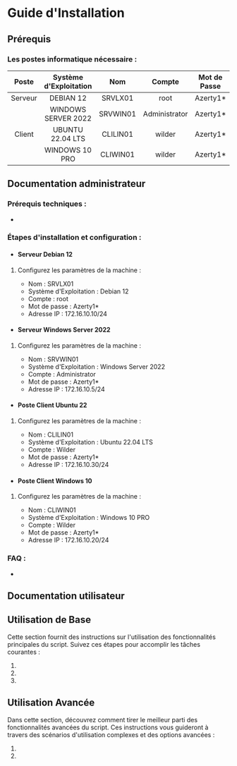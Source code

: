 
# Guide d'Installation 

## Prérequis
### Les postes informatique nécessaire :
| Poste   | Système d'Exploitation | Nom      | Compte      | Mot de Passe | Adresse IP     |
|:---------:|:-------------------------:|:----------:|:-------------:|:--------------:|:----------------:|
| Serveur | DEBIAN 12               | SRVLX01  | root        | Azerty1*     | 172.16.10.10/24|
|         | WINDOWS SERVER 2022     | SRVWIN01 | Administrator | Azerty1*    | 172.16.10.5/24 |
| Client  | UBUNTU 22.04 LTS        | CLILIN01 | wilder      | Azerty1*     | 172.16.10.30/24|
|         | WINDOWS 10 PRO          | CLIWIN01 | wilder      | Azerty1*     | 172.16.10.20/24|


## Documentation administrateur

### Prérequis techniques :
 - 
### Étapes d'installation et configuration :
 - #### Serveur Debian 12


1. Configurez les paramètres de la machine :
   
   - Nom : SRVLX01
   - Système d'Exploitation : Debian 12
   - Compte : root
   - Mot de passe : Azerty1*
   - Adresse IP : 172.16.10.10/24


- #### Serveur Windows Server 2022 


1. Configurez les paramètres de la machine :
   
   - Nom : SRVWIN01
   - Système d'Exploitation : Windows Server 2022
   - Compte : Administrator
   - Mot de passe : Azerty1*
   - Adresse IP : 172.16.10.5/24

- #### Poste Client Ubuntu 22

1. Configurez les paramètres de la machine :
   
   - Nom : CLILIN01
   - Système d'Exploitation : Ubuntu 22.04 LTS
   - Compte : Wilder
   - Mot de passe : Azerty1*
   - Adresse IP : 172.16.10.30/24
  
- #### Poste Client Windows 10

1. Configurez les paramètres de la machine :
  
    - Nom : CLIWIN01
    - Système d'Exploitation : Windows 10 PRO
    - Compte : Wilder
    - Mot de passe : Azerty1*
    - Adresse IP : 172.16.10.20/24


### FAQ :
 - 
## Documentation utilisateur

## Utilisation de Base

Cette section fournit des instructions sur l'utilisation des fonctionnalités principales du script. Suivez ces étapes pour accomplir les tâches courantes :

1. 

2. 

3. 

## Utilisation Avancée

Dans cette section, découvrez comment tirer le meilleur parti des fonctionnalités avancées du script. Ces instructions vous guideront à travers des scénarios d'utilisation complexes et des options avancées :

1. 

2. 
